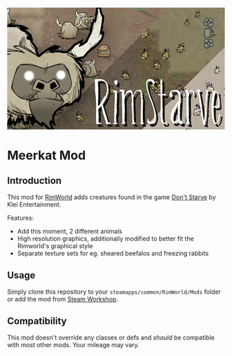 ![MeerkatMod](About/Preview.png)

Meerkat Mod
===========

Introduction
------------

This mod for [RimWorld](https://rimworldgame.com/) adds creatures found in the game
[Don't Starve](https://www.kleientertainment.com/games/dont-starve) by Klei Entertainment.

Features:
  - Add this moment, 2 different animals
  - High resolution graphics, additionally modified to better fit the Rimworld's graphical style
  - Separate texture sets for eg. sheared beefalos and freezing rabbits

Usage
-----

Simply clone this repository to your `steamapps/common/RimWorld/Mods` folder or
add the mod from [Steam Workshop](http://steamcommunity.com/sharedfiles/filedetails/?id=812827396).


Compatibility
-------------

This mod doesn't override any classes or defs and *should* be compatible with most other mods. Your mileage may vary.